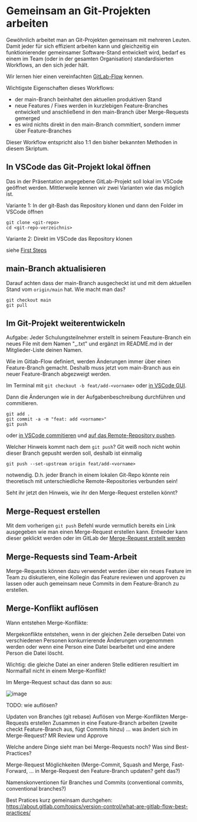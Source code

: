 # Gemeinsam an Git-Projekten arbeiten

Gewöhnlich arbeitet man an Git-Projekten gemeinsam mit mehreren Leuten. Damit jeder für sich effizient arbeiten kann und gleichzeitig ein funktionierender gemeinsamer Software-Stand entwickelt wird, bedarf es einem im Team (oder in der gesamten Organisation) standardisierten Workflows, an den sich jeder hält.

Wir lernen hier einen vereinfachten [GitLab-Flow](https://about.gitlab.com/topics/version-control/what-is-gitlab-flow/) kennen.

Wichtigste Eigenschaften dieses Workflows:

* der main-Branch beinhaltet den aktuellen produktiven Stand
* neue Features / Fixes werden in kurzlebigen Feature-Branches entwickelt und anschließend in den main-Branch über Merge-Requests gemerged
* es wird nichts direkt in den main-Branch commitiert, sondern immer über Feature-Branches

Dieser Workflow entspricht also 1:1 den bisher bekannten Methoden in diesem Skriptum.

## In VSCode das Git-Projekt lokal öffnen

Das in der Präsentation angegebene GitLab-Projekt soll lokal im VSCode geöffnet werden. Mittlerweile kennen wir zwei Varianten wie das möglich ist.

Variante 1: In der git-Bash das Repository klonen und dann den Folder im VSCode öffnen

```
git clone <git-repo>
cd <git-repo-verzeichnis>
```

Variante 2: Direkt im VSCode das Repository klonen

siehe [First Steps](011-vscode-first-steps.md#%C3%BCber-das-windows-startmen%C3%BC-und-bereits-geklontes-git-repository-%C3%B6ffnen)

## main-Branch aktualisieren

Darauf achten dass der main-Branch ausgecheckt ist und mit dem aktuellen Stand vom `origin/main` hat. Wie macht man das?

```
git checkout main
git pull
```

## Im Git-Projekt weiterentwickeln

Aufgabe: Jeder Schulungsteilnehmer erstellt in seinem Feauture-Branch ein neues File mit dem Namen "<Vorname>_<Nachname>.txt" und ergänzt im README.md in der Mitglieder-Liste deinen Namen.

Wie im Gitlab-Flow definiert, werden Änderungen immer über einen Feature-Branch gemacht. 
Deshalb muss jetzt vom main-Branch aus ein neuer Feature-Branch abgezweigt werden.

Im Terminal mit `git checkout -b feat/add-<vorname>` oder [in VSCode GUI](013-vscode-branches.md#branches-erstellen-und-auf-gitlab-pushen).

Dann die Änderungen wie in der Aufgabenbeschreibung durchführen und commitieren.

```
git add .
git commit -a -m "feat: add <vorname>"
git push
```

oder [in VSCode commitieren](012-git-commands-in-vscode.md#git-add-files-stagen) und [auf das Remote-Repository pushen](013-vscode-branches.md#und-auf-gitlab-pushen).

Welcher Hinweis kommt nach dem `git push`? Git weiß noch nicht wohin dieser Branch gepusht werden soll, deshalb ist einmalig

```
git push --set-upstream origin feat/add-<vorname>
```

notwendig. D.h. jeder Branch in einem lokalen Git-Repo könnte rein theoretisch mit unterschiedliche Remote-Repositories verbunden sein!

Seht ihr jetzt den Hinweis, wie ihr den Merge-Request erstellen könnt?


## Merge-Request erstellen

Mit dem vorherigen `git push` Befehl wurde vermutlich bereits ein Link ausgegeben wie man einen Merge-Request erstellen kann. Entweder kann dieser geklickt werden oder im GitLab der [Merge-Request erstellt werden](013-vscode-branches.md#merge-request-in-gitlab-erstellen)

## Merge-Requests sind Team-Arbeit

Merge-Requests können dazu verwendet werden über ein neues Feature im Team zu diskutieren, eine Kollegin das Feature reviewen und approven zu lassen oder auch gemeinsam neue Commits in dem Feature-Branch zu erstellen.

## Merge-Konflikt auflösen

Wann entstehen Merge-Konflikte:

Mergekonflikte entstehen, wenn in der gleichen Zeile derselben Datei von verschiedenen Personen konkurrierende Änderungen vorgenommen werden oder wenn eine Person eine Datei bearbeitet und eine andere Person die Datei löscht. 

Wichtig: die gleiche Datei an einer anderen Stelle editieren resultiert im Normalfall nicht in einem Merge-Konflikt!

Im Merge-Request schaut das dann so aus:

![image](https://github.com/user-attachments/assets/1db6e3a3-d2fa-46a3-98f0-11ad6163fdf1)

TODO: wie auflösen?



Updaten von Branches (git rebase)
Auflösen von Merge-Konflikten
Merge-Requests erstellen
Zusammen in eine Feature-Branch arbeiten (zweite checkt Feature-Branch aus, fügt Commits hinzu) ... was ändert sich im Merge-Request?
MR Review und Approve

Welche andere Dinge sieht man bei Merge-Requests noch? Was sind Best-Practices?

Merge-Request Möglichkeiten (Merge-Commit, Squash and Merge, Fast-Forward, ... in Merge-Request den Feature-Branch updaten? geht das?)




Namenskonventionen für Branches und Commits (conventional commits, conventional branches?)


Best Pratices kurz gemeinsam durchgehen: https://about.gitlab.com/topics/version-control/what-are-gitlab-flow-best-practices/


